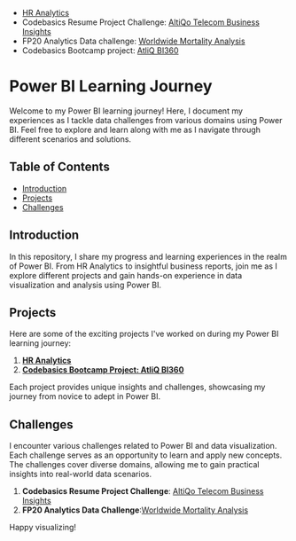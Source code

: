 
* [HR Analytics](https://www.linkedin.com/posts/karthiga-lakshmanan_hr-analytics-dashboard-activity-6886279407179317248-3-97?utm_source=share&utm_medium=member_desktop)
* Codebasics Resume Project Challenge: [AltiQo Telecom Business Insights](https://www.linkedin.com/posts/karthiga-lakshmanan_codebasicsresumeprojectchallenge-codebasics-activity-7011582159345913856-6x3p?utm_source=share&utm_medium=member_desktop)
* FP20 Analytics Data challenge: [Worldwide Mortality Analysis](https://www.linkedin.com/feed/update/urn:li:activity:7112886582172426240?utm_source=share&utm_medium=member_desktop)
* Codebasics Bootcamp project: [AtliQ BI360](https://github.com/Karthigalakshmanan/Codebasics-Bootcamp-project-AtliQ-BI360)

# Power BI Learning Journey

Welcome to my Power BI learning journey! Here, I document my experiences as I tackle data challenges from various domains using Power BI. Feel free to explore and learn along with me as I navigate through different scenarios and solutions.

## Table of Contents

- [Introduction](#introduction)
- [Projects](#projects)
- [Challenges](#challenges)

## Introduction

In this repository, I share my progress and learning experiences in the realm of Power BI. From HR Analytics to insightful business reports, join me as I explore different projects and gain hands-on experience in data visualization and analysis using Power BI.

## Projects

Here are some of the exciting projects I've worked on during my Power BI learning journey:

1. [**HR Analytics**](https://www.linkedin.com/posts/karthiga-lakshmanan_hr-analytics-dashboard-activity-6886279407179317248-3-97?utm_source=share&utm_medium=member_desktop)
2. [**Codebasics Bootcamp Project: AtliQ BI360**](https://github.com/Karthigalakshmanan/Codebasics-Bootcamp-project-AtliQ-BI360)

Each project provides unique insights and challenges, showcasing my journey from novice to adept in Power BI.

## Challenges

I encounter various challenges related to Power BI and data visualization. Each challenge serves as an opportunity to learn and apply new concepts. The challenges cover diverse domains, allowing me to gain practical insights into real-world data scenarios.

1. **Codebasics Resume Project Challenge**: [AltiQo Telecom Business Insights](https://www.linkedin.com/posts/karthiga-lakshmanan_codebasicsresumeprojectchallenge-codebasics-activity-7011582159345913856-6x3p?utm_source=share&utm_medium=member_desktop)
2. **FP20 Analytics Data Challenge**:[Worldwide Mortality Analysis](https://www.linkedin.com/feed/update/urn:li:activity:7112886582172426240?utm_source=share&utm_medium=member_desktop)

Happy visualizing!

